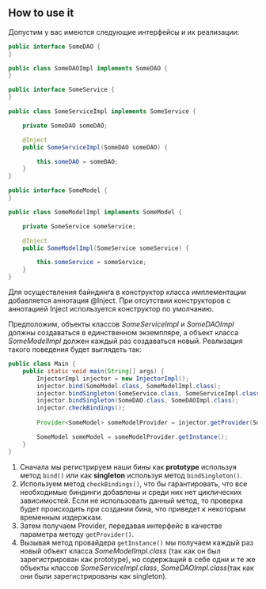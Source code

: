 ## How to use it

Допустим у вас имеются следующие интерфейсы и их реализации:

```java
public interface SomeDAO {
}

public class SomeDAOImpl implements SomeDAO {
}
```



```java
public interface SomeService {
}

public class SomeServiceImpl implements SomeService {

    private SomeDAO someDAO;

    @Inject
    public SomeServiceImpl(SomeDAO someDAO) {

        this.someDAO = someDAO;
    }
}
```



```java
public interface SomeModel {
}

public class SomeModelImpl implements SomeModel {

    private SomeService someService;

    @Inject
    public SomeModelImpl(SomeService someService) {

        this.someService = someService;
    }
}
```

Для осуществления байндинга в конструктор класса имплементации добавляется аннотация @Inject. При отсутствии конструкторов с аннотацией Inject используется конструктор по умолчанию. 

Предположим, объекты  классов *SomeServiceImpl* и *SomeDAOImpl* должны создаваться в единственном экземпляре,
а объект класса *SomeModelImpl* должен каждый раз создаваться новый.
Реализация такого поведения будет выглядеть так:

```java
public class Main {
    public static void main(String[] args) {
        InjectorImpl injector = new InjectorImpl();
        injector.bind(SomeModel.class, SomeModelImpl.class);
        injector.bindSingleton(SomeService.class, SomeServiceImpl.class);
        injector.bindSingleton(SomeDAO.class, SomeDAOImpl.class);
        injector.checkBindings();
        
        Provider<SomeModel> someModelProvider = injector.getProvider(SomeModel.class);

        SomeModel someModel = someModelProvider.getInstance();
    }
}
```

1. Сначала мы регистрируем наши бины как **prototype** используя метод `bind()` или как **singleton** используя метод `bindSingleton()`.
2. Используем метод `checkBindings()`, что бы гарантировать, что все необходимые биндинги добавлены и среди них нет циклических зависимостей.
Если не использовать данный метод, то проверка будет происходить при создании бина, что приведет к некоторым временным издержкам. 
3. Затем получаем Provider, передавая интерфейс в качестве параметра методу `getProvider()`.
4. Вызывая метод провайдера `getInstance()` мы получаем каждый раз новый объект
класса *SomeModelImpl.class* (так как он был зарегистрирован как prototype),
но содержащий в себе одни и те же объекты классов *SomeServiceImpl.class*, *SomeDAOImpl.class*(так как они были зарегистрированы как singleton).

